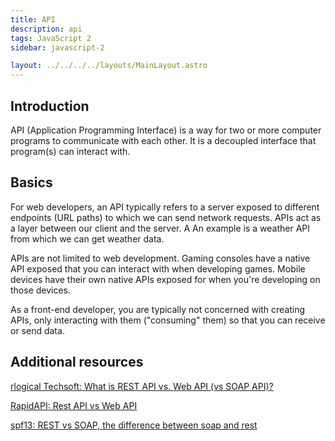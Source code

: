 ```yaml
---
title: API
description: api
tags: JavaScript 2
sidebar: javascript-2

layout: ../../../../layouts/MainLayout.astro
---
```


## Introduction

API (Application Programming Interface) is a way for two or more computer programs to communicate with each other. It is a decoupled interface that program(s) can interact with.

## Basics

For web developers, an API typically refers to a server exposed to different endpoints (URL paths) to which we can send network requests. APIs act as a layer between our client and the server. A An example is a weather API from which we can get weather data.

APIs are not limited to web development. Gaming consoles have a native API exposed that you can interact with when developing games. Mobile devices have their own native APIs exposed for when you're developing on those devices.

As a front-end developer, you are typically not concerned with creating APIs, only interacting with them ("consuming" them) so that you can receive or send data.

## Additional resources

[rlogical Techsoft: What is REST API vs. Web API (vs SOAP API)?](https://www.rlogical.com/blog/what-is-rest-api-vs-web-api-vs-soap-api)

[RapidAPI: Rest API vs Web API](https://rapidapi.com/blog/rest-api-vs-web-api/)

[spf13: REST vs SOAP, the difference between soap and rest](https://spf13.com/post/soap-vs-rest/)
